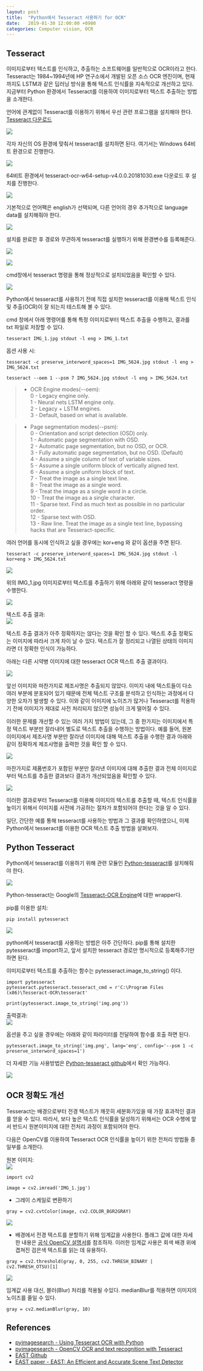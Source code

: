 ```yaml
---
layout: post
title:  "Python에서 Tesseract 사용하기 for OCR"
date:   2019-01-30 12:00:00 +0900
categories: Computer vision, OCR
---
```


## Tesseract
이미지로부터 텍스트를 인식하고, 추출하는 소프트웨어를 일반적으로 OCR이라고 한다. 
Tesseract는 1984~1994년에 HP 연구소에서 개발된 오픈 소스 OCR 엔진이며, 현재까지도 LSTM과 같은 딥러닝 방식을 통해 텍스트 인식률을 지속적으로 개선하고 있다.
지금부터 Python 환경에서 Tesseract를 이용하여 이미지로부터 텍스트 추출하는 방법을 소개한다.

언어에 관계없이 Tesseract를 이용하기 위해서 우선 관련 프로그램을 설치해야 한다.
[Tesseract 다운로드](https://github.com/tesseract-ocr/tesseract/wiki)

![](/assets/image/how_to_use_tesseract_in_python/img_01.png)

각자 자신의 OS 환경에 맞춰서 tesseract를 설치하면 된다. 여기서는 Windows 64비트 환경으로 진행한다.

![](/assets/image/how_to_use_tesseract_in_python/img_02.png)

64비트 환경에서 tesseract-ocr-w64-setup-v4.0.0.20181030.exe 다운로드 후 설치를 진행한다. 

![](/assets/image/how_to_use_tesseract_in_python/img_03.png)

기본적으로 언어팩은 english가 선택되며, 다른 언어의 경우 추가적으로 language data를 설치해줘야 한다. 

![](/assets/image/how_to_use_tesseract_in_python/img_04.png)

설치를 완료한 후 경로와 무관하게 tesseract를 실행하기 위해 환경변수를 등록해준다.

![](/assets/image/how_to_use_tesseract_in_python/img_06.png)

![](/assets/image/how_to_use_tesseract_in_python/img_05.png)

cmd창에서 tesseract 명령을 통해 정상적으로 설치되었음을 확인할 수 있다. 

![](/assets/image/how_to_use_tesseract_in_python/img_07.png)

Python에서 tesseract를 사용하기 전에 직접 설치한 tesseract를 이용해 텍스트 인식 및 추출(OCR)이 잘 되는지 테스트해 볼 수 있다.

cmd 창에서 아래 명령어를 통해 특정 이미지로부터 텍스트 추출을 수행하고, 결과를 txt 파일로 저장할 수 있다.

```
tesseract IMG_1.jpg stdout -l eng > IMG_1.txt
```

옵션 사용 시: <br/>
```
tesseract -c preserve_interword_spaces=1 IMG_5624.jpg stdout -l eng > IMG_5624.txt

tesseract --oem 1 --psm 7 IMG_5624.jpg stdout -l eng > IMG_5624.txt
```

> * OCR Engine modes(--oem): <br/>
> 0 - Legacy engine only. <br/>
> 1 - Neural nets LSTM engine only. <br/>
> 2 - Legacy + LSTM engines. <br/>
> 3 - Default, based on what is available. <br/>

> * Page segmentation modes(--psm): <br/>
>  0 - Orientation and script detection (OSD) only. <br/>
>  1 - Automatic page segmentation with OSD. <br/>
>  2 - Automatic page segmentation, but no OSD, or OCR. <br/>
>  3 - Fully automatic page segmentation, but no OSD. (Default) <br/>
>  4 - Assume a single column of text of variable sizes. <br/>
>  5 - Assume a single uniform block of vertically aligned text. <br/>
>  6 - Assume a single uniform block of text. <br/>
>  7 - Treat the image as a single text line. <br/>
>  8 - Treat the image as a single word. <br/>
>  9 - Treat the image as a single word in a circle. <br/>
> 10 - Treat the image as a single character. <br/>
> 11 - Sparse text. Find as much text as possible in no particular order. <br/>
> 12 - Sparse text with OSD. <br/>
> 13 - Raw line. Treat the image as a single text line, bypassing hacks that are Tesseract-specific. <br/>

여러 언어를 동시에 인식하고 싶을 경우에는 kor+eng 와 같이 옵션을 주면 된다.
```
tesseract -c preserve_interword_spaces=1 IMG_5624.jpg stdout -l kor+eng > IMG_5624.txt
```

![](/assets/image/how_to_use_tesseract_in_python/img_08.png)

위의 IMG_1.jpg 이미지로부터 텍스트를 추출하기 위해 아래와 같이 tesseract 명령을 수행한다.

![](/assets/image/how_to_use_tesseract_in_python/img_09.png)

텍스트 추출 결과: <br/>
![](/assets/image/how_to_use_tesseract_in_python/img_10.png)

텍스트 추출 결과가 아주 정확하지는 않다는 것을 확인 할 수 있다. 텍스트 추출 정확도는 이미지에 따라서 크게 차이 날 수 있다. 텍스트가 잘 정리되고 나열된 상태의 이미지라면 더 정확한 인식이 가능하다.

아래는 다른 시약병 이미지에 대한 tesseract OCR 텍스트 추출 결과이다. 

![](/assets/image/how_to_use_tesseract_in_python/IMG_11.png)

앞선 이미지와 마찬가지로 제조사명은 추출되지 않았다. 이미지 내에 텍스트들이 다소 여러 부분에 분포되어 있기 때문에 전체 텍스트 구조를 분석하고 인식하는 과정에서 다양한 오차가 발생할 수 있다.
이와 같이 이미지에 노이즈가 많거나 Tesseract를 적용하기 전에 이미지가 제대로 사전 처리되지 않으면 성능이 크게 떨어질 수 있다.
 
이러한 문제를 개선할 수 있는 여러 가지 방법이 있는데, 그 중 한가지는 이미지에서 특정 텍스트 부분만 잘라내어 별도로 텍스트 추출을 수행하는 방법이다. 
예를 들어, 원본 이미지에서 제조사명 부분만 잘라낸 이미지에 대해 텍스트 추출을 수행한 결과 아래와 같이 정확하게 제조사명을 출력한 것을 확인 할 수 있다.

![](/assets/image/how_to_use_tesseract_in_python/IMG_12.png)

마찬가지로 제품번호가 포함된 부분만 잘라낸 이미지에 대해 추출한 결과 전체 이미지로부터 텍스트를 추출한 결과보다 결과가 개선되었음을 확인할 수 있다.

![](/assets/image/how_to_use_tesseract_in_python/IMG_13.png)

이러한 결과로부터 Tesseract를 이용해 이미지의 텍스트를 추출할 때, 텍스트 인식률을 높이기 위해서 이미지를 사전에 가공하는 절차가 포함되어야 한다는 것을 알 수 있다.

일단, 간단한 예를 통해 tesseract를 사용하는 방법과 그 결과를 확인하였으니, 이제 Python에서 tesseract를 이용한 OCR 텍스트 추출 방법을 살펴보자.

## Python Tesseract
Python에서 tesseract를 이용하기 위해 관련 모듈인 [Python-tesseract](https://github.com/madmaze/pytesseract)를 설치해줘야 한다.

![](/assets/image/how_to_use_tesseract_in_python/IMG_15.png)

Python-tesseract는 Google의 [Tesseract-OCR Engine](https://github.com/tesseract-ocr/tesseract)에 대한 wrapper다. 

pip를 이용한 설치:<br/>
```
pip install pytesseract
```

![](/assets/image/how_to_use_tesseract_in_python/IMG_14.png)

python에서 tesseract를 사용하는 방법은 아주 간단하다. pip를 통해 설치한 pytesseract를 import하고, 앞서 설치한 tesseract 경로만 명시적으로 등록해주기만 하면 된다.

이미지로부터 텍스트를 추출하는 함수는 pytesseract.image_to_string() 이다.

```
import pytesseract
pytesseract.pytesseract.tesseract_cmd = r'C:\Program Files (x86)\Tesseract-OCR\tesseract'

print(pytesseract.image_to_string('img.png'))
```

출력결과: <br/>
![](/assets/image/how_to_use_tesseract_in_python/IMG_16.png)

옵션을 주고 싶을 경우에는 아래와 같이 파라미터를 전달하여 함수를 호출 하면 된다.
```
pytesseract.image_to_string('img.png', lang='eng', config='--psm 1 -c preserve_interword_spaces=1')
```

더 자세한 기능 사용방법은 [Python-tesseract github](https://github.com/madmaze/pytesseract)에서 확인 가능하다.

![](/assets/image/how_to_use_tesseract_in_python/IMG_17.png)

## OCR 정확도 개선
Tesseract는 배경으로부터 전경 텍스트가 깨끗히 세분화가있을 때 가장 효과적인 결과를 얻을 수 있다. 
따라서, 보다 높은 텍스트 인식률을 달성하기 위해서는 OCR 수행에 앞서 반드시 원본이미지에 대한 전처리 과정이 포함되어야 한다.

다음은 OpenCV를 이용하여 Tesseract OCR 인식률을 높이기 위한 전처리 방법들 중 일부를 소개한다.

원본 이미지: <br/>
![](/assets/image/how_to_use_tesseract_in_python/IMG_18.png)

```
import cv2

image = cv2.imread('IMG_1.jpg')
```

* 그레이 스케일로 변환하기
```
gray = cv2.cvtColor(image, cv2.COLOR_BGR2GRAY)
```
![](/assets/image/how_to_use_tesseract_in_python/IMG_19.png)

* 배경에서 전경 텍스트를 분할하기 위해 임계값을 사용한다. 
플래그 값에 대한 자세한 내용은 [공식 OpenCV 설명서](https://docs.opencv.org/trunk/d7/d4d/tutorial_py_thresholding.html)를 참조하자. 
이러한 임계값 사용은 회색 배경 위에 겹쳐진 검은색 텍스트를 읽는 데 유용하다.
```
gray = cv2.threshold(gray, 0, 255, cv2.THRESH_BINARY | cv2.THRESH_OTSU)[1]
```
![](/assets/image/how_to_use_tesseract_in_python/IMG_20.png)

임계값 사용 대신, 블러(Blur) 처리를 적용될 수있다. medianBlur를 적용하면 이미지의 노이즈를 줄일 수 있다.
```
gray = cv2.medianBlur(gray, 10)
```

## References
* [pyimagesearch - Using Tesseract OCR with Python](https://www.pyimagesearch.com/2017/07/10/using-tesseract-ocr-python/)
* [pyimagesearch - OpenCV OCR and text recognition with Tesseract](https://www.pyimagesearch.com/2018/09/17/opencv-ocr-and-text-recognition-with-tesseract/)
* [EAST Github](https://github.com/argman/EAST)
* [EAST paper - EAST: An Efficient and Accurate Scene Text Detector](https://arxiv.org/pdf/1704.03155.pdf)
